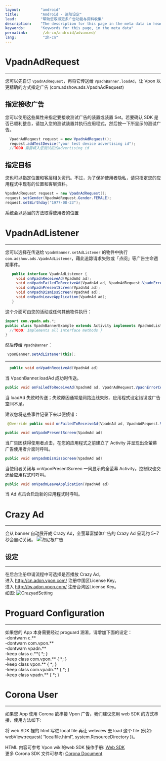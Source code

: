 ```yaml
---
layout:         "android"
title:          "Android - 进阶设定"
lead:           "帮助您取得更多广告功能与资料收集"
description:    "The description for this page in the meta data in header."
keywords:       "Keywords for this page, in the meta data"
permalink:       /zh-cn/android/advanced/
lang:            "zh-cn"
---
```


# VpadnAdRequest
  -----------------------------
  您可以先自订 `VpadnAdRequest`，再将它传送给 `VpadnBanner.loadAd`，让 Vpon 以更精确的方式指定广告 (com.adshow.ads.VpadnAdRequest)

## 指定接收广告

  您可以使用这些属性来指定要接收测试广告的装置或装置 Set。若要确认 SDK 是否已顺利整合，请加入您的测试装置并执行应用程式，然后按一下所显示的测试广告。


```Java
  VpadnAdRequest request = new VpadnAdRequest();
  request.addTestDevice("your test device advertising id");
  //TODO 需要填入您测试机的advertising id
```

## 指定目标

您也可以指定位置和客层相关资讯。不过，为了保护使用者隐私，请只指定您的应用程式中现有的位置和客层资料。


```Java
VpadnAdRequest request = new VpadnAdRequest();
request.setGender(VpadnAdRequest.Gender.FEMALE);
request.setBirthday("1977-08-23");
```
  系统会以适当的方法取得使用者的位置


# VpadnAdListener
  ------------------------------

您可以选择在传送给 `VpadnBanner.setAdListener` 的物件中执行 `com.adshow.ads.VpadnAdListener`，藉此追踪请求失败或「点阅」等广告生命週期事件。

```java
   public interface VpadnAdListener {
     void onVpadnReceiveAd(VpadnAd ad);
     void onVpadnFailedToReceiveAd(VpadnAd ad, VpadnAdRequest.VpadnErrorCode errorCode);
     void onVpadnPresentScreen(VpadnAd ad);
     void onVpadnDismissScreen(VpadnAd ad);
     void onVpadnLeaveApplication(VpadnAd ad);
   }
```

这个介面可由您的活动或任何其他物件执行：

```java
import com.vpadn.ads.*;
public class VpadnBannerExample extends Activity implements VpadnAdListener {
  //TODO: Implements all interface methods }
}
```

然后传给 `VpadnBanner`：

```java
 vponBanner.setAdListener(this);
```

---
```java
  public void onVpadnReceiveAd(VpadnAd ad)
```
当 VpadnBanner.loadAd 成功时传送。

```java
public void onFailedToReceiveAd(VpadnAd ad, VpadnAdRequest.VpadnErrorCode error)
```
当 loadAd 失败时传送；失败原因通常是网路连线失败、应用程式设定错误或广告空间不足。

建议您将这些事件记录下来以便侦错：

```java
 @Override public void onFailedToReceiveAd(VpadnAd ad, VpadnAdRequest.VpadnErrorCode errorCode) { Log.d(MY_LOG_TAG, "failed to receive ad (" + errorCode + ")"); }
```

```java
public void onVpadnPresentScreen(VpadnAd ad)
```
当广告因获得使用者点击，在您的应用程式之前建立了 Activity 并呈现出全萤幕广告使用者介面时呼叫。

```java
public void onVpadnDismissScreen(VpadnAd ad)
```
当使用者关闭与 onVponPresentScreen 一同显示的全萤幕 Activity，控制权也交还给应用程式时呼叫。

```java
public void onVpadnLeaveApplication(VpadnAd ad)
```
当 Ad 点击会启动新的应用程式时呼叫。




# Crazy Ad
---
会从 banner 自动展开成 Crazy Ad，全萤幕富媒体广告的 Crazy Ad 呈现约 5~7 秒会自动关闭。
![海尼根广告]


## 设定
---
在后台注册申请流程中可选择是否播放 Crazy Ad。<br>
进入 http://cn.adon.vpon.com/ 注册中国区License Key。<br>
进入 http://tw.adon.vpon.com/ 注册台湾区License Key。<br>
如图:
![CrazyadSetting]


# Proguard Configuration
---
如果您的 App 本身需要经过 proguard 溷淆，请增加下面的设定：<br>
-dontwarn c.\*\* <br>
-dontwarn com.vpon.\*\* <br>
-dontwarn vpadn.\*\* <br>
-keep class c.\*\*{ \*; } <br>
-keep class com.vpon.\*\* { \*; } <br>
-keep class vpon.\*\* { \*; } <br>
-keep class com.vpadn.\*\* { \*; } <br>
-keep class vpadn.\*\* { \*; } <br>


# Corona User
---
如果您 App 使用 Corona 欲串接 Vpon 广告，我们建议您用 web SDK 的方式串接，使用方法如下:  

将 web SDK 裡的 html 写进 local file 再让 webview 去 load 这个 file (例如: webView:request( “localfile.html”, system.ResourceDirectory ))。  

HTML 内容可参考 Vpon wiki的web SDK 操作手册: [Web SDK]  
更多 Corona SDK 文件可参考: [Corona Document]  





[海尼根广告]:      {{site.baseurl}}/assets/img/Crazyad.png
[CrazyadSetting]: {{site.baseurl}}/assets/img/CrazyadSetting.png
[Web SDK]: {{site.baseurl}}/zh-cn/web/
[Corona Document]: http://docs.coronalabs.com/api/library/native/newWebView.html
